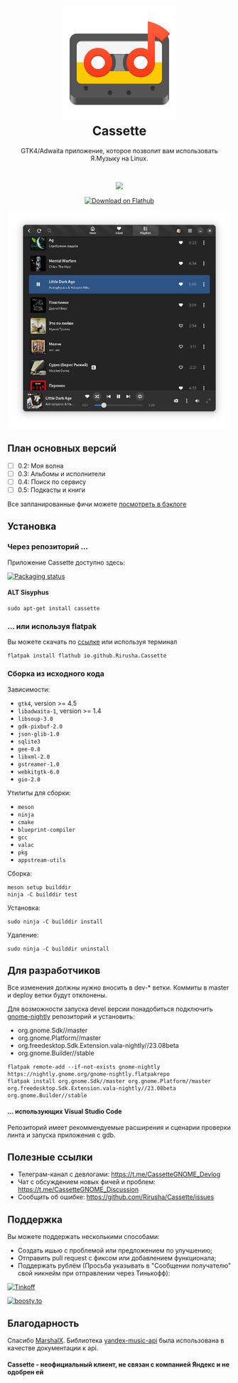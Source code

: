 <h1 align="center">
  <img src="data/icons/hicolor/scalable/apps/io.github.Rirusha.Cassette.svg" alt="Cassette"/>
  <br/>
  Cassette
</h1>

<p align="center">
    GTK4/Adwaita приложение, которое позволит вам использовать Я.Музыку на Linux.
</p>

<br/>

<p align="center">
  <a href="https://stopthemingmy.app">
    <img src="https://stopthemingmy.app/badge.svg"/>
  </a>
</p>

<p align="center">
  <a href="https://flathub.org/apps/details/io.github.Rirusha.Cassette">
      <img width="200" src="https://flathub.org/assets/badges/flathub-badge-en.png" alt="Download on Flathub">
  </a>
</p>

<p align="center">
    <img src="data/images/first.png" alt="Screenshot"/>
</p>

## План основных версий
* [ ] 0.2: Моя волна
* [ ] 0.3: Альбомы и исполнители
* [ ] 0.4: Поиск по сервису
* [ ] 0.5: Подкасты и книги

Все запланированные фичи можете [посмотреть в бэклоге](https://github.com/users/Rirusha/projects/2)

## Установка
### Через репозиторий …
Приложение Cassette доступно здесь:

[![Packaging status](https://repology.org/badge/vertical-allrepos/cassette.svg)](https://repology.org/project/cassette/versions)
#### ALT Sisyphus
```
sudo apt-get install cassette
```
### … или используя flatpak
Вы можете скачать по [ссылке](https://flathub.org/apps/details/io.github.Rirusha.Cassette) или используя терминал
```
flatpak install flathub io.github.Rirusha.Cassette
```

### Сборка из исходного кода

Зависимости:
* ```gtk4```, version >= 4.5
* ```libadwaita-1```, version >= 1.4
* ```libsoup-3.0```
* ```gdk-pixbuf-2.0```
* ```json-glib-1.0```
* ```sqlite3```
* ```gee-0.8```
* ```libxml-2.0```
* ```gstreamer-1.0```
* ```webkitgtk-6.0```
* ```gio-2.0```

Утилиты для сборки:
* ```meson```
* ```ninja```
* ```cmake```
* ```blueprint-compiler```
* ```gcc```
* ```valac```
* ```pkg```
* ```appstream-utils```

Сборка:
```
meson setup builddir
ninja -C builddir test
```

Установка:
```
sudo ninja -C builddir install
```

Удаление:
```
sudo ninja -C builddir uninstall
```

## Для разработчиков
Все изменения должны нужно вносить в dev-* ветки. Коммиты в master и deploy ветки будут отклонены.

Для возможности запуска devel версии понадобиться подключить [gnome-nightly](https://wiki.gnome.org/Apps/Nightly) репозиторий и установить:
* org.gnome.Sdk//master
* org.gnome.Platform//master
* org.freedesktop.Sdk.Extension.vala-nightly//23.08beta
* org.gnome.Builder//stable
```
flatpak remote-add --if-not-exists gnome-nightly https://nightly.gnome.org/gnome-nightly.flatpakrepo
flatpak install org.gnome.Sdk//master org.gnome.Platform//master org.freedesktop.Sdk.Extension.vala-nightly//23.08beta org.gnome.Builder//stable
```
#### … использующих Visual Studio Code
Репозиторий имеет рекоммендуемые расширения и сценарии проверки линта и запуска приложения с gdb.

## Полезные ссылки
* Телеграм-канал с девлогами: https://t.me/CassetteGNOME_Devlog
* Чат с обсуждением новых фичей и проблем: https://t.me/CassetteGNOME_Discussion
* Сообщить об ошибке: https://github.com/Rirusha/Cassette/issues

## Поддержка
Вы можете поддержать несколькими способами:
* Создать ишью с проблемой или предложением по улучшению;
* Отправить pull request с фиксом или добавлением функционала;
* Поддержать рублём (Просьба указывать в "Сообщении получателю" свой никнейм при отправлении через Тинькофф):
<p>
  <a href="https://www.tinkoff.ru/cf/21GCxLuFuE9">
      <img height="36" src="https://github.com/Rirusha/Cassette/assets/95986183/87496207-aa1c-40fc-a511-57bac188bc72" alt="Tinkoff">
  </a>
</p>
<p>
  <a href="https://boosty.to/rirusha/donate">
      <img height="36" src="https://github.com/Rirusha/Cassette/assets/95986183/313ee5af-d374-4f95-af62-9445d1c27347" alt="boosty.to">
  </a>
</p>

## Благодарность
Спасибо [MarshalX](https://github.com/MarshalX). Библиотека [yandex-music-api](https://github.com/MarshalX/yandex-music-api) была использована в качестве документации к api.

#### Cassette - неофициальный клиент, не связан с компанией Яндекс и не одобрен ей
